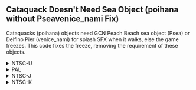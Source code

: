 ##  Cataquack Doesn't Need Sea Object (poihana without Pseavenice_nami Fix)

Cataquacks (poihana) objects need GCN Peach Beach sea object (Psea) or Delfino Pier (venice_nami) for splash SFX when it walks, else the game freezes. This code fixes the freeze, removing the requirement of these objects.

<details>
<summary>NTSC-U</summary>

```powerpc
C28178CC 00000002
2C030000 4D820020
C0030034 00000000
```
</details>

<details>
<summary>PAL</summary>

```powerpc
C282B3E0 00000002
2C030000 4D820020
C0030034 00000000
```
</details>

<details>
<summary>NTSC-J</summary>

```powerpc
C282AA4C 00000002
2C030000 4D820020
C0030034 00000000
```
</details>

<details>
<summary>NTSC-K</summary>

```powerpc
C28197A0 00000002
2C030000 4D820020
C0030034 00000000
```
</details>
